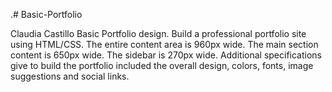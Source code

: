.# Basic-Portfolio

Claudia Castillo Basic Portfolio design.
Build a professional portfolio site using HTML/CSS. 
The entire content area is 960px wide. The main section content is 650px wide. The sidebar is 270px wide.
Additional specifications give to build the portfolio included the overall design, colors, fonts, image suggestions and social links.
